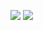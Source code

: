 [![](https://github-readme-stats.vercel.app/api?username=riversun&count_private=true&show_icons=true&&hide=prs,issues,contribs&line_height=20)](https://github.com/anuraghazra/github-readme-stats)
[![](https://github-readme-stats.vercel.app/api/top-langs/?username=riversun&layout=compact&hide=css,scss,batchfile)](https://github.com/anuraghazra/github-readme-stats)





<!--
**riversun/riversun** is a ✨ _special_ ✨ repository because its `README.md` (this file) appears on your GitHub profile.

Here are some ideas to get you started:

- 🔭 I’m currently working on ...
- 🌱 I’m currently learning ...
- 👯 I’m looking to collaborate on ...
- 🤔 I’m looking for help with ...
- 💬 Ask me about ...
- 📫 How to reach me: ...
- 😄 Pronouns: ...
- ⚡ Fun fact: ...
-->
